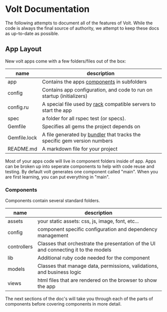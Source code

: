 # Volt Documentation

The following attempts to document all of the features of Volt.  While the code is always the final source of authority, we attempt to keep these docs as up-to-date as possible.

## App Layout

New volt apps come with a few folders/files out of the box:


| name            | description                                                      |
|-----------------|------------------------------------------------------------------|
| app             | Contains the apps [components](docs/components.md) in subfolders |
| config          | Contains app configuration, and code to run on startup (initializers) |
| config.ru       | A special file used by [rack](http://rack.github.io/) compatible servers to start the app  |
| spec            | a folder for all rspec test (or specs).                          |
| Gemfile         | Specifies all gems the project depends on                        |
| Gemfile.lock    | A file generated by [bundler](http://bundler.io/) that tracks the specific gem version numbers |
| README.md       | A markdown file for your project                                 |

Most of your apps code will live in component folders inside of app.  Apps can be broken up into seperate components to help with code reuse and testing.  By default volt generates one component called "main".  When you are first learning, you can put everything in "main".

### Components

Components contain several standard folders.

| name            | description                                                      |
|-----------------|------------------------------------------------------------------|
| assets          | your static assets: css, js, image, font, etc...                 |
| config          | component specific configuration and dependency management       |
| controllers     | Classes that orchestrate the presentation of the UI and connecting it to the models |
| lib             | Additional ruby code needed for the component                     |
| models          | Classes that manage data, permissions, validations, and business logic |
| views           | html files that are rendered on the browser to show the app      |

The next sections of the doc's will take you through each of the parts of components before covering components in more detail.
